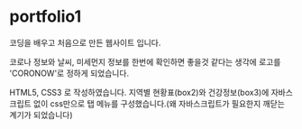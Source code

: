 # portfolio1

코딩을 배우고 처음으로 만든 웹사이트 입니다.

코로나 정보와 날씨, 미세먼지 정보를 한번에 확인하면 좋을것 같다는 생각에 로고를 'CORONOW'로 정하게 되었습니다.

HTML5, CSS3 로 작성하였습니다.
지역별 현황표(box2)와 건강정보(box3)에 자바스크립트 없이 css만으로 탭 메뉴를 구성했습니다.(왜 자바스크립트가 필요한지 깨닫는 계기가 되었습니다)
